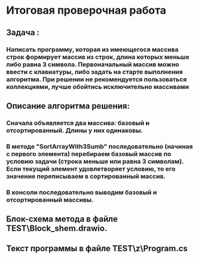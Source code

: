 # Итоговая проверочная работа
## Задача : 
### Написать программу, которая из имеющегося массива строк формирует массив из строк, длина которых меньше либо равна 3 символа. Первоначальный массив можно ввести с клавиатуры, либо задать на старте выполнения алгоритма. При решении не рекомендуется пользоваться коллекциями, лучше обойтись исключительно массивами
## Описание алгоритма решения:
### Сначала объявляется два массива: базовый и отсортированный. Длины у них одинаковы. 
### В методе "SortArrayWith3Sumb" последовательно (начиная с первого элемента) перебираем  базовый массив по условию задачи (строка меньше или равна 3 символам). Если текущий элемент удовлетворяет условию, то его значение переписываем в сортированный массив.
### В консоли последовательно выводим базовый и отсортированный массивы.
## Блок-схема метода в файле TEST\Block_shem.drawio.
## Текст программы в файле  TEST\z\Program.cs